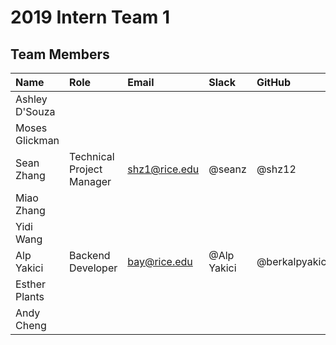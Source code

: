 # 2019 Intern Team 1

## Team Members
| Name | Role | Email | Slack | GitHub | 
| :---- | :---- | :---- | :---- | :---- |
| Ashley D'Souza |
| Moses Glickman |
| Sean Zhang     | Technical Project Manager | shz1@rice.edu | @seanz | @shz12
| Miao Zhang     |
| Yidi Wang      |
| Alp Yakici     | Backend Developer | bay@rice.edu | @Alp Yakici | @berkalpyakici |
| Esther Plants  |
| Andy Cheng     |
